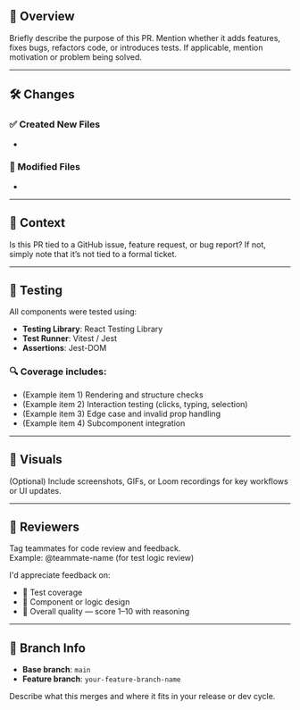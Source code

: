 ## 🧾 Overview
Briefly describe the purpose of this PR. Mention whether it adds features, fixes bugs, refactors code, or introduces tests. If applicable, mention motivation or problem being solved.

---

## 🛠️ Changes

### ✅ Created New Files
- 

### 🔧 Modified Files
- 

---

## 🔗 Context
Is this PR tied to a GitHub issue, feature request, or bug report? If not, simply note that it’s not tied to a formal ticket.

---

## 🧪 Testing

All components were tested using:

- **Testing Library**: React Testing Library
- **Test Runner**: Vitest / Jest
- **Assertions**: Jest-DOM

### 🔍 Coverage includes:

- (Example item 1) Rendering and structure checks
- (Example item 2) Interaction testing (clicks, typing, selection)
- (Example item 3) Edge case and invalid prop handling
- (Example item 4) Subcomponent integration

---

## 🎥 Visuals
(Optional) Include screenshots, GIFs, or Loom recordings for key workflows or UI updates.

---

## 👀 Reviewers
Tag teammates for code review and feedback.  
Example:
@teammate-name (for test logic review)

I'd appreciate feedback on:

- 🧪 Test coverage
- 🧱 Component or logic design
- 🧠 Overall quality — score 1–10 with reasoning

---

## 📂 Branch Info
- **Base branch**: `main`
- **Feature branch**: `your-feature-branch-name`

Describe what this merges and where it fits in your release or dev cycle.
